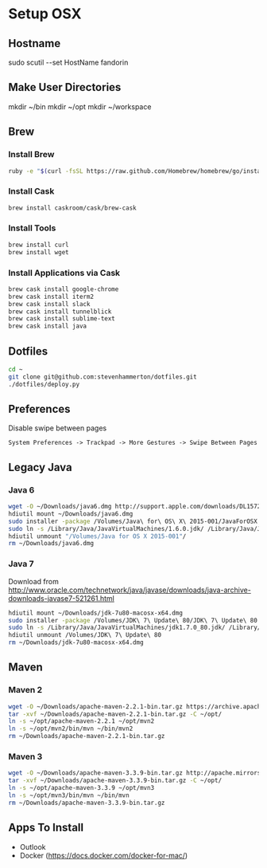 # Setup OSX

## Hostname

sudo scutil --set HostName fandorin

## Make User Directories

mkdir ~/bin
mkdir ~/opt
mkdir ~/workspace

## Brew

### Install Brew

```bash
ruby -e "$(curl -fsSL https://raw.github.com/Homebrew/homebrew/go/install)"
```

### Install Cask

```bash
brew install caskroom/cask/brew-cask
```

### Install Tools
```bash
brew install curl
brew install wget
```

### Install Applications via Cask

```bash
brew cask install google-chrome
brew cask install iterm2
brew cask install slack
brew cask install tunnelblick
brew cask install sublime-text
brew cask install java
```

## Dotfiles
```bash
cd ~
git clone git@github.com:stevenhammerton/dotfiles.git
./dotfiles/deploy.py
```

## Preferences

Disable swipe between pages
```
System Preferences -> Trackpad -> More Gestures -> Swipe Between Pages
```

## Legacy Java

### Java 6

```bash
wget -O ~/Downloads/java6.dmg http://support.apple.com/downloads/DL1572/en_US/javaforosx.dmg
hdiutil mount ~/Downloads/java6.dmg
sudo installer -package /Volumes/Java\ for\ OS\ X\ 2015-001/JavaForOSX.pkg -target /Volumes/Macintosh\ HD
sudo ln -s /Library/Java/JavaVirtualMachines/1.6.0.jdk/ /Library/Java/JavaVirtualMachines/jdk6
hdiutil unmount "/Volumes/Java for OS X 2015-001"/
rm ~/Downloads/java6.dmg
```

### Java 7

Download from http://www.oracle.com/technetwork/java/javase/downloads/java-archive-downloads-javase7-521261.html
```bash
hdiutil mount ~/Downloads/jdk-7u80-macosx-x64.dmg
sudo installer -package /Volumes/JDK\ 7\ Update\ 80/JDK\ 7\ Update\ 80.pkg -target /Volumes/Macintosh\ HD
sudo ln -s /Library/Java/JavaVirtualMachines/jdk1.7.0_80.jdk/ /Library/Java/JavaVirtualMachines/jdk7
hdiutil unmount /Volumes/JDK\ 7\ Update\ 80
rm ~/Downloads/jdk-7u80-macosx-x64.dmg
```

## Maven

### Maven 2

```bash
wget -O ~/Downloads/apache-maven-2.2.1-bin.tar.gz https://archive.apache.org/dist/maven/binaries/apache-maven-2.2.1-bin.tar.gz
tar -xvf ~/Downloads/apache-maven-2.2.1-bin.tar.gz -C ~/opt/
ln -s ~/opt/apache-maven-2.2.1 ~/opt/mvn2
ln -s ~/opt/mvn2/bin/mvn ~/bin/mvn2
rm ~/Downloads/apache-maven-2.2.1-bin.tar.gz
```

### Maven 3

```bash
wget -O ~/Downloads/apache-maven-3.3.9-bin.tar.gz http://apache.mirrors.nublue.co.uk/maven/maven-3/3.3.9/binaries/apache-maven-3.3.9-bin.tar.gz
tar -xvf ~/Downloads/apache-maven-3.3.9-bin.tar.gz -C ~/opt/
ln -s ~/opt/apache-maven-3.3.9 ~/opt/mvn3
ln -s ~/opt/mvn3/bin/mvn ~/bin/mvn
rm ~/Downloads/apache-maven-3.3.9-bin.tar.gz
```

## Apps To Install
 - Outlook
 - Docker (https://docs.docker.com/docker-for-mac/)
